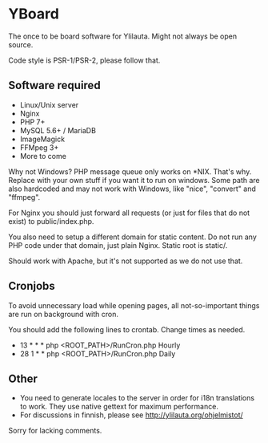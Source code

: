 # YBoard
The once to be board software for Ylilauta. Might not always be open source.

Code style is PSR-1/PSR-2, please follow that.

## Software required
* Linux/Unix server
* Nginx
* PHP 7+
* MySQL 5.6+ / MariaDB
* ImageMagick
* FFMpeg 3+
* More to come

Why not Windows? PHP message queue only works on *NIX. That's why. Replace with your own stuff if you want it to run on windows.
Some path are also hardcoded and may not work with Windows, like "nice", "convert" and "ffmpeg".

For Nginx you should just forward all requests (or just for files that do not exist) to public/index.php.

You also need to setup a different domain for static content.
Do not run any PHP code under that domain, just plain Nginx.
Static root is static/.

Should work with Apache, but it's not supported as we do not use that.

## Cronjobs
To avoid unnecessary load while opening pages, all not-so-important things are run on background with cron.

You should add the following lines to crontab. Change times as needed.
* 13 * * * php <ROOT_PATH>/RunCron.php Hourly
* 28 1 * * php <ROOT_PATH>/RunCron.php Daily

## Other
* You need to generate locales to the server in order for i18n translations to work.
They use native gettext for maximum performance.
* For discussions in finnish, please see http://ylilauta.org/ohjelmistot/

Sorry for lacking comments.
